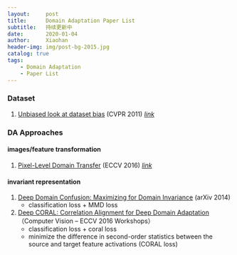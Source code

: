 ```yaml
---
layout:     post
title:      Domain Adaptation Paper List
subtitle:   持续更新中
date:       2020-01-04
author:     Xiaohan
header-img: img/post-bg-2015.jpg
catalog: true
tags:
    - Domain Adaptation
    - Paper List
---
```

### Dataset
1. [Unbiased look at dataset bias](https://ieeexplore.ieee.org/stamp/stamp.jsp?tp=&arnumber=5995347) (CVPR 2011) [*link*](https://xiaohan-wang.github.io/2020/01/05/Unbiased-Look-at-Dataset-Bias/)

### DA Approaches
#### images/feature transformation
1. [Pixel-Level Domain Transfer](https://arxiv.org/pdf/1603.07442.pdf) (ECCV 2016) [*link*](https://xiaohan-wang.github.io/2020/01/07/Pixel-Level-Domain-Transfer/)

#### invariant representation
1. [Deep Domain Confusion: Maximizing for Domain Invariance](https://arxiv.org/pdf/1412.3474.pdf) (arXiv 2014)  
    * classification loss + MMD loss
2. [Deep CORAL: Correlation Alignment for Deep Domain Adaptation](https://arxiv.org/pdf/1607.01719.pdf)（Computer Vision – ECCV 2016 Workshops） 
    * classification loss + coral loss  
    * minimize the difference in second-order statistics between the source and target feature activations (CORAL loss)

